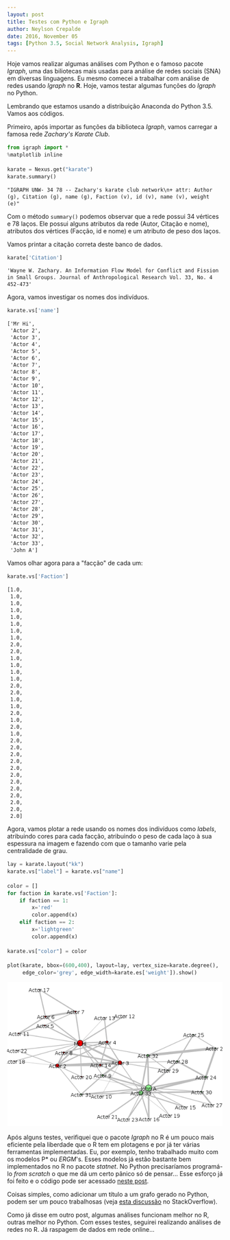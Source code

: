 ```yaml
---
layout: post
title: Testes com Python e Igraph
author: Neylson Crepalde
date: 2016, November 05
tags: [Python 3.5, Social Network Analysis, Igraph]
---
```


Hoje vamos realizar algumas análises com Python e o famoso pacote *Igraph*, uma das biliotecas mais usadas para análise de redes sociais (SNA) em diversas linguagens. Eu mesmo comecei a trabalhar com análise de redes usando *Igraph* no **R**. Hoje, vamos testar algumas funções do *Igraph* no Python.

Lembrando que estamos usando a distribuição Anaconda do Python 3.5. Vamos aos códigos.

Primeiro, após importar as funções da biblioteca *Igraph*, vamos carregar a famosa rede *Zachary's Karate Club*.


```python
from igraph import *
%matplotlib inline

karate = Nexus.get("karate")
karate.summary()
```




    "IGRAPH UNW- 34 78 -- Zachary's karate club network\n+ attr: Author (g), Citation (g), name (g), Faction (v), id (v), name (v), weight (e)"



Com o método `summary()` podemos observar que a rede possui 34 vértices e 78 laços. Ele possui alguns atributos da rede (Autor, Citação e nome), atributos dos vértices (Facção, id e nome) e um atributo de peso dos laços.

Vamos printar a citação correta deste banco de dados.


```python
karate['Citation']
```




    'Wayne W. Zachary. An Information Flow Model for Conflict and Fission in Small Groups. Journal of Anthropological Research Vol. 33, No. 4 452-473'



Agora, vamos investigar os nomes dos indivíduos.


```python
karate.vs['name']
```




    ['Mr Hi',
     'Actor 2',
     'Actor 3',
     'Actor 4',
     'Actor 5',
     'Actor 6',
     'Actor 7',
     'Actor 8',
     'Actor 9',
     'Actor 10',
     'Actor 11',
     'Actor 12',
     'Actor 13',
     'Actor 14',
     'Actor 15',
     'Actor 16',
     'Actor 17',
     'Actor 18',
     'Actor 19',
     'Actor 20',
     'Actor 21',
     'Actor 22',
     'Actor 23',
     'Actor 24',
     'Actor 25',
     'Actor 26',
     'Actor 27',
     'Actor 28',
     'Actor 29',
     'Actor 30',
     'Actor 31',
     'Actor 32',
     'Actor 33',
     'John A']



Vamos olhar agora para a "facção" de cada um:


```python
karate.vs['Faction']
```




    [1.0,
     1.0,
     1.0,
     1.0,
     1.0,
     1.0,
     1.0,
     1.0,
     2.0,
     2.0,
     1.0,
     1.0,
     1.0,
     1.0,
     2.0,
     2.0,
     1.0,
     1.0,
     2.0,
     1.0,
     2.0,
     1.0,
     2.0,
     2.0,
     2.0,
     2.0,
     2.0,
     2.0,
     2.0,
     2.0,
     2.0,
     2.0,
     2.0,
     2.0]



Agora, vamos plotar a rede usando os nomes dos indivíduos como *labels*, atribuindo cores para cada facção, atribuindo o peso de cada laço à sua espessura na imagem e fazendo com que o tamanho varie pela centralidade de grau.


```python
lay = karate.layout("kk")
karate.vs["label"] = karate.vs["name"]

color = []
for faction in karate.vs['Faction']:
    if faction == 1:
        x='red'
        color.append(x)
    elif faction == 2:
        x='lightgreen'
        color.append(x)

karate.vs["color"] = color

plot(karate, bbox=(600,400), layout=lay, vertex_size=karate.degree(), 
     edge_color='grey', edge_width=karate.es['weight']).show()
```

![](/img/karate_python.png)

Após alguns testes, verifiquei que o pacote *Igraph* no R é um pouco mais eficiente pela liberdade que o R tem em plotagens e por já ter várias ferramentas implementadas. Eu, por exemplo, tenho trabalhado muito com os modelos P\* ou *ERGM*'s. Esses modelos já estão bastante bem implementados no R no pacote *statnet*. No Python precisaríamos programá-lo *from scratch* o que me dá um certo pânico só de pensar... Esse esforço já foi feito e o código pode ser acessado [neste post](http://davidmasad.com/blog/ergms-from-scratch/). 

Coisas simples, como adicionar um título a um grafo gerado no Python, podem ser um pouco trabalhosas (veja [esta discussão](http://stackoverflow.com/questions/18250684/add-title-and-legend-to-igraph-plots) no StackOverflow).

Como já disse em outro post, algumas análises funcionam melhor no R, outras melhor no Python. Com esses testes, seguirei realizando análises de redes no R. Já raspagem de dados em rede online... 
